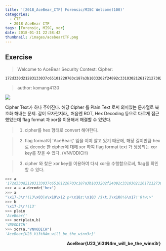 ```yaml
---
title: '[2018_AceBear_CTF] Forensic/MISC Welcome(100)'
categories:
  - CTF
  - 2018 AceBear CTF
tags: [Forensic, MISC, xor]
date: 2018-01-31 22:58:42
thumbnail: /images/acebearCTF.png
---
```


## Exercise

> Welcome to AceBear Security Contest:
> Cipher:

```bash
172d330d21283133037c65101220703c187a3b1033202f24092c33103021261721273821773b3e
```
> author: komang4130

![](exercise.png)


Cipher Text가 하나 주어진다. 해당 Cipher 를 Plain Text 로써 의미있는 문자열로 복호화 해내는 문제.
감이 모자란지라,, 처음엔 ROT, Hex Decoding 등으로 다르게 접근 했었는데 flag format 과 xor을 이용해서 해결할 수 있었다.

> 1. cipher를 hex 형태로 convert 해야한다.

> 2. flag format이 'AceBear{' 임을 이미 알고 있기 때문에, 해당 길이만큼 hex로 decode 한 cipher에 대해 xor 하여 flag format text 가 생성되는 xor key를 찾을 수 있다. (VNVODICH)

> 3. cipher 와 찾은 xor key를 이용하여 다시 xor을 수행함으로써, flag를 확인할 수 있다.

```python
>>> a
'172d330d21283133037c65101220703c187a3b1033202f24092c33103021261721273821773b3e'
>>> a = a.decode('hex')
>>> a
"\x17-3\r!(13\x03|e\x10\x12 p<\x18z;\x103 /$\t,3\x100!&\x17!'8!w;>"
>>> b
'\x17-3\r!(13'
>>> plain
'AceBear{'
>>> xor(plain,b)
'VNVODICH'
>>> xor(a,"VNVODICH")
'AceBear{U23_Vi3tN4m_will_be_the_winn3r}'
```

<p align='right'><strong>AceBear{U23_Vi3tN4m_will_be_the_winn3r}</strong></p>
